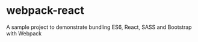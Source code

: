 # webpack-react
A sample project to demonstrate bundling ES6, React, SASS and Bootstrap with Webpack
